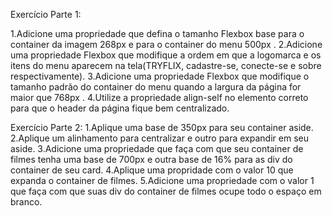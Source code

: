 Exercício Parte 1:

1.Adicione uma propriedade que defina o tamanho Flexbox base para o container da imagem 268px e para o container do menu 500px . 
2.Adicione uma propriedade Flexbox que modifique a ordem em que a logomarca e os itens do menu aparecem na tela(TRYFLIX, cadastre-se, conecte-se e sobre respectivamente). 
3.Adicione uma propriedade Flexbox que modifique o tamanho padrão do container do menu quando a largura da página for maior que 768px .
4.Utilize a propriedade align-self no elemento correto para que o header da página fique bem centralizado.

Exercício Parte 2:
1.Aplique uma base de 350px para seu container aside.
2.Aplique um alinhamento para centralizar e outro para expandir em seu aside.
3.Adicione uma propriedade que faça com que seu container de filmes tenha uma base de 700px e outra base de 16% para as div do container de seu card.
4.Aplique uma propridade com o valor 10 que expanda o container de filmes.
5.Adicione uma propriedade com o valor 1 que faça com que suas div do container de filmes ocupe todo o espaço em branco.